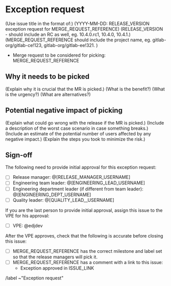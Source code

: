 <!--
# Read me first

This issue should be used to request that your MR be merged into an imminent RC as an exception.

Please read the ["Asking for an exception" docs](https://gitlab.com/gitlab-org/gitlab-ce/blob/master/PROCESS.md#asking-for-an-exception).

Any item inside of () should be removed before the issue is closed.
-->

# Exception request

(Use issue title in the format of:)
(YYYY-MM-DD: RELEASE_VERSION exception request for MERGE_REQUEST_REFERENCE)
(RELEASE_VERSION - should include an RC as well, eg. 10.4.0.rc1, 10.4.0, 10.4.1.)
(MERGE_REQUEST_REFERENCE should include the project name, eg. gitlab-org/gitlab-ce!123, gitlab-org/gitlab-ee!321.
)

- Merge request to be considered for picking: MERGE_REQUEST_REFERENCE

## Why it needs to be picked

(Explain why it is crucial that the MR is picked.)
(What is the benefit?)
(What is the urgency?)
(What are alternatives?)

## Potential negative impact of picking

(Explain what could go wrong with the release if the MR is picked.)
(Include a description of the worst case scenario in case something breaks.)
(Include an estimate of the potential number of users affected by any negative impact.)
(Explain the steps you took to minimize the risk.)

## Sign-off

The following need to provide initial approval for this exception request:

- [ ] Release manager: @[RELEASE_MANAGER_USERNAME]
- [ ] Engineering team leader: @[ENGINEERING_LEAD_USERNAME]
- [ ] Engineering department leader (if different from team leader): @[ENGINEERING_DEPT_USERNAME]
- [ ] Quality leader: @[QUALITY_LEAD__USERNAME]

If you are the last person to provide initial approval, assign this issue to the
VPE for his approval:

- [ ] VPE: @edjdev

After the VPE approves, check that the following is accurate before closing this
issue:

- [ ] MERGE_REQUEST_REFERENCE has the correct milestone and
label set so that the release managers will pick it.
- [ ] MERGE_REQUEST_REFERENCE has a comment with a link to this issue:
    - Exception approved in ISSUE_LINK

/label ~"Exception request"

